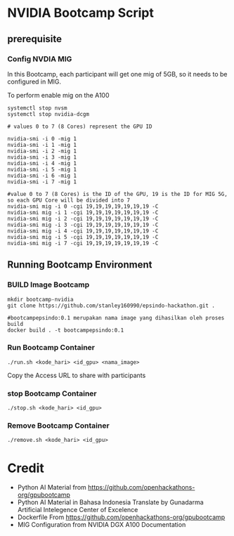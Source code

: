 # NVIDIA Bootcamp Script

## prerequisite

### Config NVDIA MIG
In this Bootcamp, each participant will get one mig of 5GB, so it needs to be configured in MIG.

To perform enable mig on the A100

```
systemctl stop nvsm
systemctl stop nvidia-dcgm

# values 0 to 7 (8 Cores) represent the GPU ID

nvidia-smi -i 0 -mig 1
nvidia-smi -i 1 -mig 1
nvidia-smi -i 2 -mig 1
nvidia-smi -i 3 -mig 1
nvidia-smi -i 4 -mig 1
nvidia-smi -i 5 -mig 1
nvidia-smi -i 6 -mig 1
nvidia-smi -i 7 -mig 1

#value 0 to 7 (8 Cores) is the ID of the GPU, 19 is the ID for MIG 5G, so each GPU Core will be divided into 7
nvidia-smi mig -i 0 -cgi 19,19,19,19,19,19,19 -C
nvidia-smi mig -i 1 -cgi 19,19,19,19,19,19,19 -C
nvidia-smi mig -i 2 -cgi 19,19,19,19,19,19,19 -C
nvidia-smi mig -i 3 -cgi 19,19,19,19,19,19,19 -C
nvidia-smi mig -i 4 -cgi 19,19,19,19,19,19,19 -C
nvidia-smi mig -i 5 -cgi 19,19,19,19,19,19,19 -C
nvidia-smi mig -i 7 -cgi 19,19,19,19,19,19,19 -C

```

## Running Bootcamp Environment

### BUILD Image Bootcamp

```
mkdir bootcamp-nvidia
git clone https://github.com/stanley160990/epsindo-hackathon.git .

#bootcampepsindo:0.1 merupakan nama image yang dihasilkan oleh proses build
docker build . -t bootcampepsindo:0.1
```
### Run Bootcamp Container
```
./run.sh <kode_hari> <id_gpu> <nama_image>
```

Copy the Access URL to share with participants

### stop Bootcamp Container
```
./stop.sh <kode_hari> <id_gpu>
```
### Remove Bootcamp Container
```
./remove.sh <kode_hari> <id_gpu>
```

# Credit

* Python AI Material from https://github.com/openhackathons-org/gpubootcamp
* Python AI Material in Bahasa Indonesia Translate by Gunadarma Artificial Intelegence Center of Excelence
* Dockerfile From https://github.com/openhackathons-org/gpubootcamp
* MIG Configuration from NVIDIA DGX A100 Documentation